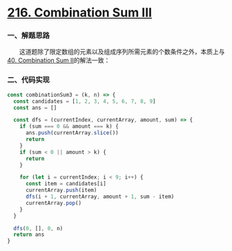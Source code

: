 # [216. Combination Sum III](https://leetcode.com/problems/combination-sum-iii/)

### 一、解题思路

  &emsp;&emsp;这道题除了限定数组的元素以及组成序列所需元素的个数条件之外，本质上与[40. Combination Sum II](../40/solution2.js)的解法一致：

### 二、代码实现

```JavaScript
const combinationSum3 = (k, n) => {
  const candidates = [1, 2, 3, 4, 5, 6, 7, 8, 9]
  const ans = []

  const dfs = (currentIndex, currentArray, amount, sum) => {
    if (sum === 0 && amount === k) {
      ans.push(currentArray.slice())
      return
    }
    if (sum < 0 || amount > k) {
      return
    }

    for (let i = currentIndex; i < 9; i++) {
      const item = candidates[i]
      currentArray.push(item)
      dfs(i + 1, currentArray, amount + 1, sum - item)
      currentArray.pop()
    }
  }

  dfs(0, [], 0, n)
  return ans
}
```